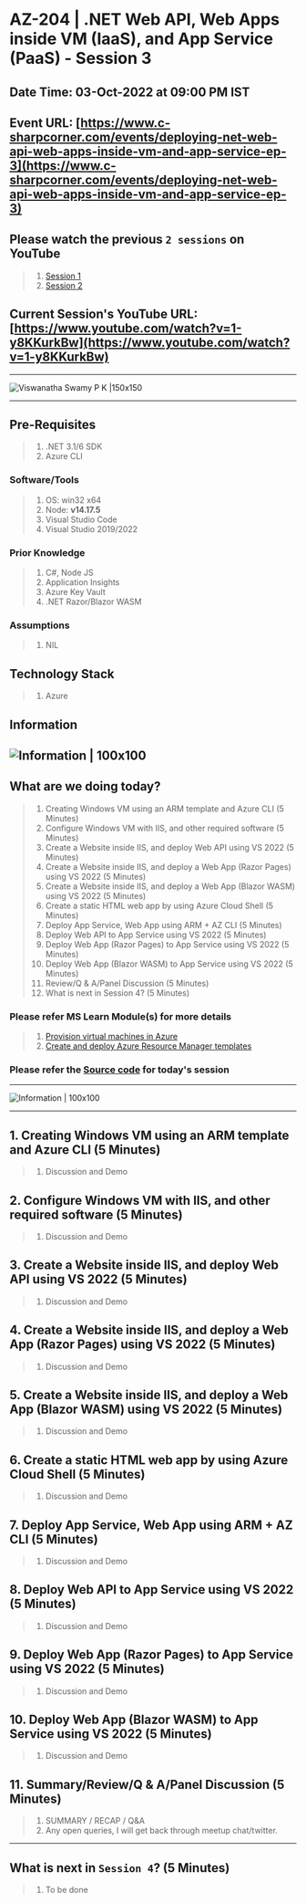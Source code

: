 # AZ-204 | .NET Web API, Web Apps inside VM (IaaS), and App Service (PaaS) - Session 3

## Date Time: 03-Oct-2022 at 09:00 PM IST

## Event URL: [https://www.c-sharpcorner.com/events/deploying-net-web-api-web-apps-inside-vm-and-app-service-ep-3](https://www.c-sharpcorner.com/events/deploying-net-web-api-web-apps-inside-vm-and-app-service-ep-3)

## Please watch the previous `2 sessions` on YouTube

>1. [Session 1](https://www.youtube.com/watch?v=33KvxeuG_U4)
>1. [Session 2](https://www.youtube.com/watch?v=1-y8KKurkBw)

## Current Session's YouTube URL: [https://www.youtube.com/watch?v=1-y8KKurkBw](https://www.youtube.com/watch?v=1-y8KKurkBw)

---

![Viswanatha Swamy P K |150x150](./Documentation/Images/ViswanathaSwamyPK.PNG)

---

## Pre-Requisites

> 1. .NET 3.1/6 SDK
> 1. Azure CLI

### Software/Tools

> 1. OS: win32 x64
> 1. Node: **v14.17.5**
> 1. Visual Studio Code
> 1. Visual Studio 2019/2022

### Prior Knowledge

> 1. C#, Node JS
> 1. Application Insights
> 1. Azure Key Vault
> 1. .NET Razor/Blazor WASM

### Assumptions

> 1. NIL

## Technology Stack

> 1. Azure

## Information

## ![Information | 100x100](./Documentation/Images/Information.PNG)

## What are we doing today?

> 1. Creating Windows VM using an ARM template and Azure CLI (5 Minutes)
> 1. Configure Windows VM with IIS, and other required software (5 Minutes)
> 1. Create a Website inside IIS, and deploy Web API using VS 2022 (5 Minutes)
> 1. Create a Website inside IIS, and deploy a Web App (Razor Pages) using VS 2022 (5 Minutes)
> 1. Create a Website inside IIS, and deploy a Web App (Blazor WASM) using VS 2022 (5 Minutes)
> 1. Create a static HTML web app by using Azure Cloud Shell (5 Minutes)
> 1. Deploy App Service, Web App using ARM + AZ CLI (5 Minutes)
> 1. Deploy Web API to App Service using VS 2022 (5 Minutes)
> 1. Deploy Web App (Razor Pages) to App Service using VS 2022 (5 Minutes)
> 1. Deploy Web App (Blazor WASM) to App Service using VS 2022 (5 Minutes)
> 1. Review/Q & A/Panel Discussion (5 Minutes)
> 1. What is next in Session 4? (5 Minutes)

### Please refer MS Learn Module(s) for more details

> 1. [Provision virtual machines in Azure](https://docs.microsoft.com/en-gb/learn/modules/provision-virtual-machines-azure/)
> 1. [Create and deploy Azure Resource Manager templates](https://docs.microsoft.com/en-gb/learn/modules/create-deploy-azure-resource-manager-templates/)

### Please refer the [**Source code**](https://github.com/vishipayyallore/speaker-series-2022/tree/main/csharp-corner) for today's session

---

![Information | 100x100](./Documentation/Images/SeatBelt.PNG)

---

## 1. Creating Windows VM using an ARM template and Azure CLI (5 Minutes)

> 1. Discussion and Demo

## 2. Configure Windows VM with IIS, and other required software (5 Minutes)

> 1. Discussion and Demo

## 3. Create a Website inside IIS, and deploy Web API using VS 2022 (5 Minutes)

> 1. Discussion and Demo

## 4. Create a Website inside IIS, and deploy a Web App (Razor Pages) using VS 2022 (5 Minutes)

> 1. Discussion and Demo

## 5. Create a Website inside IIS, and deploy a Web App (Blazor WASM) using VS 2022 (5 Minutes)

> 1. Discussion and Demo

## 6. Create a static HTML web app by using Azure Cloud Shell (5 Minutes)

> 1. Discussion and Demo

## 7. Deploy App Service, Web App using ARM + AZ CLI (5 Minutes)

> 1. Discussion and Demo

## 8. Deploy Web API to App Service using VS 2022 (5 Minutes)

> 1. Discussion and Demo

## 9. Deploy Web App (Razor Pages) to App Service using VS 2022 (5 Minutes)

> 1. Discussion and Demo

## 10. Deploy Web App (Blazor WASM) to App Service using VS 2022 (5 Minutes)

> 1. Discussion and Demo

## 11. Summary/Review/Q & A/Panel Discussion (5 Minutes)

> 1. SUMMARY / RECAP / Q&A
> 2. Any open queries, I will get back through meetup chat/twitter.

---

## What is next in `Session 4`? (5 Minutes)

> 1. To be done
